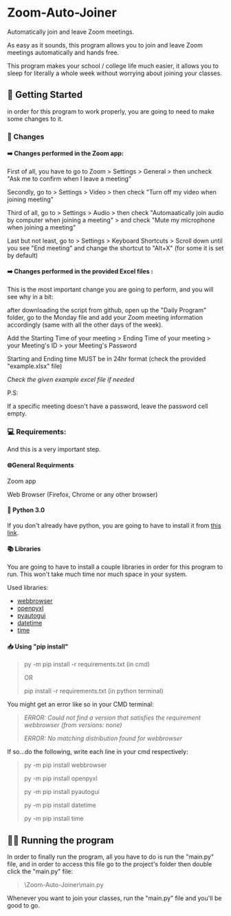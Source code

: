 # Zoom-Auto-Joiner


Automatically join and leave Zoom meetings. 

As easy as it sounds, this program allows you to join and leave Zoom meetings automatically and hands free.



This program makes your school / college life much easier, it allows you to sleep for literally a whole week without worrying about joining your classes.



## 🏁 Getting Started

in order for this program to work properly, you are going to need to make some changes to it.

### 🔨 Changes
#### ➡️ Changes performed in the Zoom app:

First of all, you have to go to Zoom > Settings > General > then uncheck "Ask me to confirm when I leave a meeting"

Secondly, go to > Settings > Video > then check "Turn off my video when joining meeting"

Third of all, go to > Settings > Audio > then check "Automaatically join audio by computer when joining a meeting" > and check "Mute my microphone when joining a meeting"

Last but not least, go to > Settings > Keyboard Shortcuts > Scroll down until you see "End meeting" and change the shortcut to "Alt+X" (for some it is set by default)


#### ➡️ Changes performed in the provided Excel files :

This is the most important change you are going to perform, and you will see why in a bit:

after downloading the script from github, open up the "Daily Program" folder, go to the Monday file and add your Zoom meeting information accordingly (same with all the other days of the week).

Add the Starting Time of your meeting > Ending Time of your meeting > your Meeting's ID > your Meeting's Password

Starting and Ending time MUST be in 24hr format (check the provided "example.xlsx" file)

*Check the given example excel file if needed*

P.S: 

If a specific meeting doesn't have a password, leave the password cell empty.


### 💻 Requirements:
And this is a very important step.

#### 🌐General Requirments

Zoom app 

Web Browser (Firefox, Chrome or any other browser)

#### 🐍 Python 3.0
If you don't already have python, you are going to have to install it from [this link](https://www.python.org/downloads/).

#### 📚 Libraries
You are going to have to install a couple libraries in order for this program to run.
This won't take much time nor much space in your system.


Used libraries:
* [webbrowser](https://docs.python.org/3/library/webbrowser.html)
* [openpyxl](https://openpyxl.readthedocs.io/en/stable/)
* [pyautogui](https://pyautogui.readthedocs.io/en/latest/install.html)
* [datetime](https://docs.python.org/3/library/datetime.html)
* [time](https://docs.python.org/3/library/time.html?highlight=time#module-time)



#### 📥 Using "pip install"

>py -m pip install -r requirements.txt (in cmd)
>
>OR
>
>pip install -r requirements.txt (in python terminal)


You might get an error like so in your CMD terminal:

>*ERROR: Could not find a version that satisfies the requirement webbrowser (from versions: none)*
>
>*ERROR: No matching distribution found for webbrowser*

If so...do the following, write each line in your cmd respectively:
>py -m pip install webbrowser
>
>py -m pip install openpyxl
>
>py -m pip install pyautogui
>
>py -m pip install datetime
>
>py -m pip install time


## 🏃‍♂️ Running the program
In order to finally run the program, all you have to do is run the "main.py" file, and in order to access this file go to the project's folder then double click the "main.py" file:

> \Zoom-Auto-Joiner\main.py


Whenever you want to join your classes, run the "main.py" file and you'll be good to go.

